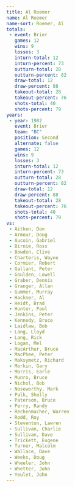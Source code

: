 ```yaml
---
title: Al Roemer
name: Al Roemer
name-sort: Roemer, Al
totals:
 - event: Brier
   games: 12
   wins: 9
   losses: 3
   inturn-total: 12
   inturn-percent: 73
   outturn-total: 28
   outturn-percent: 82
   draw-total: 12
   draw-percent: 88
   takeout-total: 28
   takeout-percent: 76
   shots-total: 40
   shots-percent: 79
years:
 - year: 1982
   event: Brier
   team: "BC"
   position: Second
   alternate: false
   games: 12
   wins: 9
   losses: 3
   inturn-total: 12
   inturn-percent: 73
   outturn-total: 28
   outturn-percent: 82
   draw-total: 12
   draw-percent: 88
   takeout-total: 28
   takeout-percent: 76
   shots-total: 40
   shots-percent: 79
vs:
 - Aitken, Don
 - Armour, Doug
 - Aucoin, Gabriel
 - Birnie, Ross
 - Bowden, Clive
 - Charteris, Wayne
 - Cormier, Robert
 - Gallant, Peter
 - Goulden, Lowell
 - Graber, Dennis
 - Granger, Allan
 - Gummer, Murray
 - Hackner, Al
 - Heidt, Brad
 - Hunter, Paul
 - Jenkins, Peter
 - Kennedy, Bruce
 - Laidlaw, Bob
 - Lang, Lloyd
 - Lang, Rick
 - Logan, Mel
 - MacArthur, Bruce
 - MacPhee, Peter
 - Maksymetz, Richard
 - Morkin, Gary
 - Morris, Earle
 - Munro, Bruce
 - Nichol, Bob
 - Noseworthy, Mark
 - Palk, Shelly
 - Paterson, Bruce
 - Perry, Randy
 - Rechenmacher, Warren
 - Rodd, Roy
 - Steventon, Lawren
 - Sullivan, Charlie
 - Sullivan, Dave
 - Trickett, Eugene
 - Turner, Malcolm
 - Wallace, Dave
 - Weeks, Doug
 - Wheeler, John
 - Whetter, John
 - Yeulet, John
---
```


